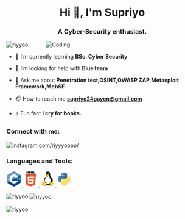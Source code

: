 <h1 align="center">Hi 👋, I'm Supriyo</h1>
<h3 align="center">A Cyber-Security enthusiast.</h3>

<img align="right" alt="Coding" width="400" src="https://thumbs.gfycat.com/UnfitPitifulHoatzin-size_restricted.gif">

<p align="left"> <img src="https://komarev.com/ghpvc/?username=riyyoo&label=Profile%20views&color=0e75b6&style=flat" alt="riyyoo" /> </p>

- 🌱 I’m currently learning **BSc. Cyber Security**

- 🤝 I’m looking for help with **Blue team**

- 💬 Ask me about **Penetration test,OSINT,OWASP ZAP,Metasploit Framework,MobSF**

- 📫 How to reach me **supriyo24gayen@gmail.com**

- ⚡ Fun fact **I cry for books.**

<h3 align="left">Connect with me:</h3>
<p align="left">
<a href="https://instagram.com/instagram.com/riyyyoooo/" target="blank"><img align="center" src="https://raw.githubusercontent.com/rahuldkjain/github-profile-readme-generator/master/src/images/icons/Social/instagram.svg" alt="instagram.com/riyyyoooo/" height="30" width="40" /></a>
</p>

<h3 align="left">Languages and Tools:</h3>
<p align="left"> <a href="https://www.w3schools.com/cpp/" target="_blank" rel="noreferrer"> <img src="https://raw.githubusercontent.com/devicons/devicon/master/icons/cplusplus/cplusplus-original.svg" alt="cplusplus" width="40" height="40"/> </a> <a href="https://www.w3.org/html/" target="_blank" rel="noreferrer"> <img src="https://raw.githubusercontent.com/devicons/devicon/master/icons/html5/html5-original-wordmark.svg" alt="html5" width="40" height="40"/> </a> <a href="https://www.linux.org/" target="_blank" rel="noreferrer"> <img src="https://raw.githubusercontent.com/devicons/devicon/master/icons/linux/linux-original.svg" alt="linux" width="40" height="40"/> </a> <a href="https://www.python.org" target="_blank" rel="noreferrer"> <img src="https://raw.githubusercontent.com/devicons/devicon/master/icons/python/python-original.svg" alt="python" width="40" height="40"/> </a> </p>

<p><img align="left" src="https://github-readme-stats.vercel.app/api/top-langs?username=riyyoo&show_icons=true&locale=en&layout=compact" alt="riyyoo" /></p>

<p>&nbsp;<img align="center" src="https://github-readme-stats.vercel.app/api?username=riyyoo&show_icons=true&locale=en" alt="riyyoo" /></p>

<p><img align="center" src="https://github-readme-streak-stats.herokuapp.com/?user=riyyoo&" alt="riyyoo" /></p>

